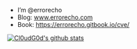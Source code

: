 - I’m @errorecho
- Blog: www.errorecho.com
- Book: https://errorecho.gitbook.io/cve/

[![Cl0udG0d's github stats](https://github-readme-stats.vercel.app/api?username=errorecho&show_icons=true&theme=tokyonight)](https://github.com/anuraghazra/github-readme-stats)

